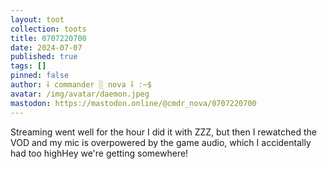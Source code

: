 ```yaml
---
layout: toot
collection: toots
title: 0707220700
date: 2024-07-07
published: true
tags: []
pinned: false
author: ⸸ commander ░ nova ⸸ :~$
avatar: /img/avatar/daemon.jpeg
mastodon: https://mastodon.online/@cmdr_nova/0707220700
---
```


Streaming went well for the hour I did it with ZZZ, but then I rewatched the VOD and my mic is overpowered by the game audio, which I accidentally had too highHey we're getting somewhere!
